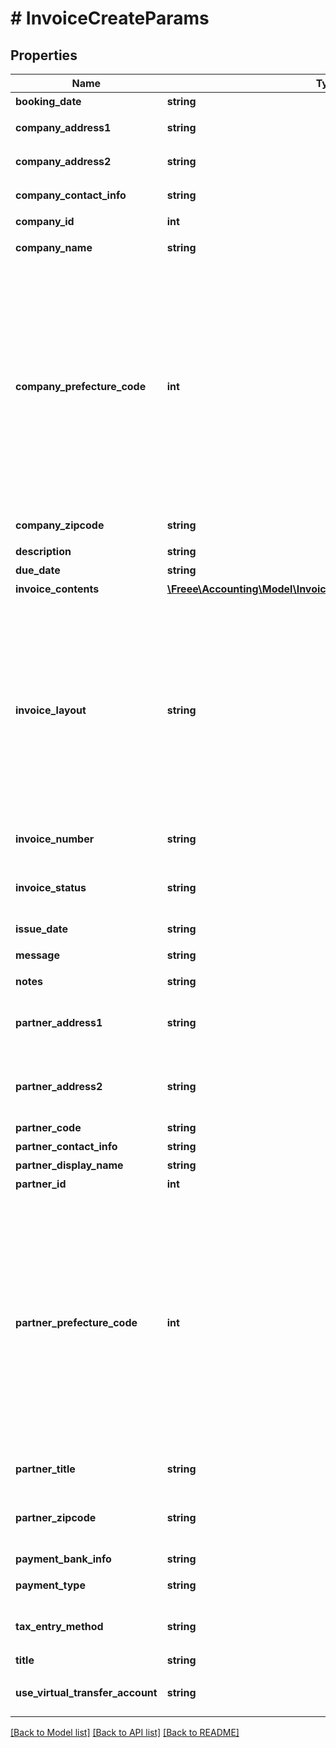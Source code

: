 # # InvoiceCreateParams

## Properties

Name | Type | Description | Notes
------------ | ------------- | ------------- | -------------
**booking_date** | **string** | 売上計上日 | [optional] 
**company_address1** | **string** | 市区町村・番地 (デフォルトは事業所設定情報が補完されます) | [optional] 
**company_address2** | **string** | 建物名・部屋番号など (デフォルトは事業所設定情報が補完されます) | [optional] 
**company_contact_info** | **string** | 事業所担当者名 (デフォルトは事業所設定情報が補完されます) | [optional] 
**company_id** | **int** | 事業所ID | 
**company_name** | **string** | 事業所名 (デフォルトは事業所設定情報が補完されます) | [optional] 
**company_prefecture_code** | **int** | 都道府県コード（0:北海道、1:青森、2:岩手、3:宮城、4:秋田、5:山形、6:福島、7:茨城、8:栃木、9:群馬、10:埼玉、11:千葉、12:東京、13:神奈川、14:新潟、15:富山、16:石川、17:福井、18:山梨、19:長野、20:岐阜、21:静岡、22:愛知、23:三重、24:滋賀、25:京都、26:大阪、27:兵庫、28:奈良、29:和歌山、30:鳥取、31:島根、32:岡山、33:広島、34:山口、35:徳島、36:香川、37:愛媛、38:高知、39:福岡、40:佐賀、41:長崎、42:熊本、43:大分、44:宮崎、45:鹿児島、46:沖縄) (デフォルトは事業所設定情報が補完されます) | [optional] 
**company_zipcode** | **string** | 郵便番号 (デフォルトは事業所設定情報が補完されます) | [optional] 
**description** | **string** | 概要 | [optional] 
**due_date** | **string** | 期日 (yyyy-mm-dd) | [optional] 
**invoice_contents** | [**\Freee\Accounting\Model\InvoiceCreateParamsInvoiceContents[]**](InvoiceCreateParamsInvoiceContents.md) | 請求内容 | [optional] 
**invoice_layout** | **string** | 請求書レイアウト * &#x60;default_classic&#x60; - レイアウト１/クラシック (デフォルト)  * &#x60;standard_classic&#x60; - レイアウト２/クラシック  * &#x60;envelope_classic&#x60; - 封筒１/クラシック  * &#x60;carried_forward_standard_classic&#x60; - レイアウト３（繰越金額欄あり）/クラシック  * &#x60;carried_forward_envelope_classic&#x60; - 封筒２（繰越金額欄あり）/クラシック  * &#x60;default_modern&#x60; - レイアウト１/モダン  * &#x60;standard_modern&#x60; - レイアウト２/モダン  * &#x60;envelope_modern&#x60; - 封筒/モダン | [optional] 
**invoice_number** | **string** | 請求書番号 (デフォルト: 自動採番されます) | [optional] 
**invoice_status** | **string** | 請求書ステータス  (draft: 下書き (デフォルト), issue: 発行(請求先ワークフローを利用している場合は指定できません)) | [optional] 
**issue_date** | **string** | 請求日 (yyyy-mm-dd) | [optional] 
**message** | **string** | メッセージ (デフォルト: 下記の通りご請求申し上げます。) | [optional] 
**notes** | **string** | 備考 | [optional] 
**partner_address1** | **string** | 取引先市区町村・番地 (デフォルトはpartner_idもしくははpartner_codeで指定された取引先設定情報が補完されます) | [optional] 
**partner_address2** | **string** | 取引先建物名・部屋番号など (デフォルトはpartner_idもしくははpartner_codeで指定された取引先設定情報が補完されます) | [optional] 
**partner_code** | **string** | 取引先コード | [optional] 
**partner_contact_info** | **string** | 取引先担当者名 | [optional] 
**partner_display_name** | **string** | 請求書に表示する取引先名 | 
**partner_id** | **int** | 取引先ID | [optional] 
**partner_prefecture_code** | **int** | 取引先都道府県コード（0:北海道、1:青森、2:岩手、3:宮城、4:秋田、5:山形、6:福島、7:茨城、8:栃木、9:群馬、10:埼玉、11:千葉、12:東京、13:神奈川、14:新潟、15:富山、16:石川、17:福井、18:山梨、19:長野、20:岐阜、21:静岡、22:愛知、23:三重、24:滋賀、25:京都、26:大阪、27:兵庫、28:奈良、29:和歌山、30:鳥取、31:島根、32:岡山、33:広島、34:山口、35:徳島、36:香川、37:愛媛、38:高知、39:福岡、40:佐賀、41:長崎、42:熊本、43:大分、44:宮崎、45:鹿児島、46:沖縄) (デフォルトはpartner_idもしくははpartner_codeで指定された取引先設定情報が補完されます) | [optional] 
**partner_title** | **string** | 敬称（御中、様、(空白)の3つから選択） | 
**partner_zipcode** | **string** | 取引先郵便番号 (デフォルトはpartner_idもしくははpartner_codeで指定された取引先設定情報が補完されます) | [optional] 
**payment_bank_info** | **string** | 支払口座 | [optional] 
**payment_type** | **string** | 支払方法 (振込: transfer, 引き落とし: direct_debit) | [optional] 
**tax_entry_method** | **string** | 請求書の消費税計算方法(inclusive: 内税表示, exclusive: 外税表示 (デフォルト)) | [optional] 
**title** | **string** | タイトル (デフォルト: 請求書) | [optional] 
**use_virtual_transfer_account** | **string** | 振込専用口座の利用(利用しない: not_use(デフォルト), 利用する: use) | [optional] 

[[Back to Model list]](../../README.md#documentation-for-models) [[Back to API list]](../../README.md#documentation-for-api-endpoints) [[Back to README]](../../README.md)


